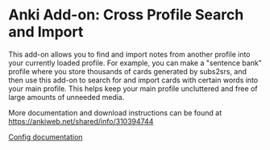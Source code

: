 # Anki Add-on: Cross Profile Search and Import

This add-on allows you to find and import notes from another profile into your currently loaded profile. For example, you can make a "sentence bank" profile where you store thousands of cards generated by subs2srs, and then use this add-on to search for and import cards with certain words into your main profile. This helps keep your main profile uncluttered and free of large amounts of unneeded media.

More documentation and download instructions can be found at https://ankiweb.net/shared/info/310394744

[Config documentation](config.md)
